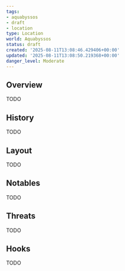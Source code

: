 ```yaml
---
tags:
- aquabyssos
- draft
- location
type: Location
world: Aquabyssos
status: draft
created: '2025-08-11T13:08:46.429406+00:00'
updated: '2025-08-11T13:08:50.219368+00:00'
danger_level: Moderate
---
```



## Overview

TODO
## History

TODO
## Layout

TODO
## Notables

TODO
## Threats

TODO
## Hooks

TODO
